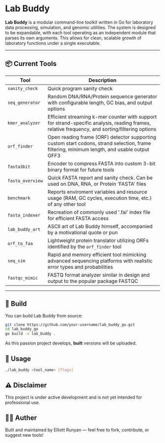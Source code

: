 # Lab Buddy

**Lab Buddy** is a modular command-line toolkit written in Go for laboratory data processing, simulation, and genomic utilities. The system is designed to be expandable, with each tool operating as an independent module that parses its own arguments. This allows for clean, scalable growth of laboratory functions under a single executable.

---

## 📦 Current Tools

| Tool | Description |
| ---- | ----------- |
| `sanity_check` | Quick program sanity check |
| `seq_generator` | Random DNA/RNA/Protein sequence generator with configurable length, GC bias, and output options |
| `kmer_analyzer` | Efficient streaming k-mer counter with support for strand-specific analysis, reading frames, relative frequency, and sorting/filtering options |
| `orf_finder` | Open reading frame (ORF) detector supporting custom start codons, strand selection, frame filtering, minimum length, and usable output GFF3 |
| `fasta3bit` | Encoder to compress FASTA into custom 3-bit binary format for future tools |
| `fasta_overview` | Quick FASTA report and sanity check. Can be used on DNA, RNA, or Protein 'FASTA' files |
| `benchmark` | Reports enviroment variables and resource usage (RAM, GC cycles, execution time, etc.) of any other tool |
| `fasta_indexer` | Recreation of commonly used '.fai' index file for efficient FASTA access |
| `lab_buddy_art` | ASCII art of Lab Buddy himself, accompanied by a motivational quote or pun |
| `orf_to_faa` | Lightweight protein translator utilizing ORFs identified by the `orf_finder` tool |
| `seq_sim` | Rapid and memory efficient tool mimicking advanced sequencing platforms with realistic error types and probabilities |
| `fastqc_mimic` | FASTQ format analyzer similar in design and output to the popular package FASTQC |

---

## 🔧 Build

You can build Lab Buddy from source:

```bash
git clone https://github.com/your-username/lab_buddy_go.git
cd lab_buddy_go
go build -o lab_buddy .

```

As this passion project develops, **built** versions will be uploaded.

## 🚀 Usage

```bash
./lab_buddy <tool_name> [flags]
```

## ⚠️ Disclaimer

This project is under active development and is not yet intended for professional use.

## 👨‍💻 Auther

Built and maintained by Elliott Runyan — feel free to fork, contribute, or suggest new tools!
